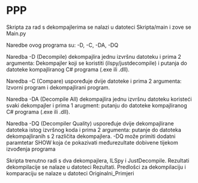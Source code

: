 # PPP

Skripta za rad s dekompajlerima se nalazi u datoteci Skripta/main i zove se Main.py


Naredbe ovog programa su: -D, -C, -DA, -DQ

Naredba -D (Decompile) dekompajlira jednu izvršnu datoteku i prima 2 argumenta: Dekompajler koji se koristiti (ilspy/justdecompile) i putanja do datoteke kompajliranog C# programa (.exe ili .dll).

Naredba -C (Compare) uspoređuje dvije datoteke i prima 2 argumenta: Izvorni program i dekompajlirani program.

Naredba -DA (Decompile All) dekompajlira jednu izvršnu datoteku koristeći svaki dekompajler i prima 1 arugment: putanju do datoteke kompajliranog C# programa (.exe ili .dll).

Naredba -DQ (Decompiler Quality) uspoređuje dvije dekompajlirane datoteka istog izvršnog koda i prima 2 argumenta: putanje do datoteka dekompajliranih s 2 različita dekompajlera.
        -DQ može primiti dodatni paramtetar SHOW koja će pokazivati međurezultate dobivene tijekom izvođenja programa

Skripta trenutno radi s dva dekompajlera, ILSpy i JustDecompile.
Rezultati dekompilacije se nalaze u datoteci Rezultati.
Predlošci za dekompilaciju i komparaciju se nalaze u datoteci Originalni_Primjeri
